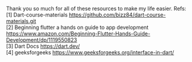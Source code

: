 Thank you so much for all of these resources to make my life easier.
Refs:
[1] Dart-course-materials
https://github.com/bizz84/dart-course-materials.git
<br />
[2] Beginning flutter a hands on guide to app development
https://www.amazon.com/Beginning-Flutter-Hands-Guide-Development/dp/1119550823
<br />
[3] Dart Docs
https://dart.dev/
<br />
[4] geeksforgeeks
https://www.geeksforgeeks.org/interface-in-dart/
<br />
